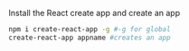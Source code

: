 Install the React create app and create an app 
```sh
npm i create-react-app -g #-g for global
create-react-app appname #creates an app
```
